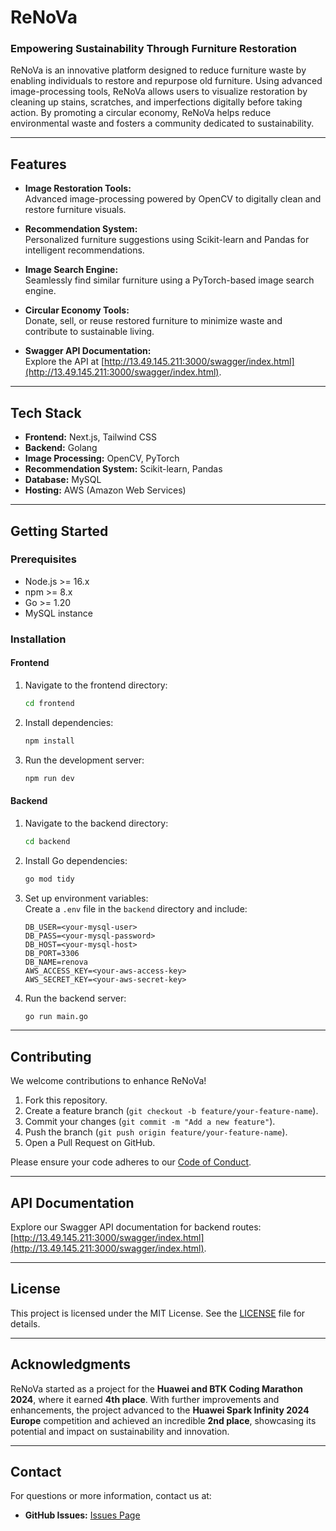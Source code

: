 # ReNoVa  

### Empowering Sustainability Through Furniture Restoration  

ReNoVa is an innovative platform designed to reduce furniture waste by enabling individuals to restore and repurpose old furniture. Using advanced image-processing tools, ReNoVa allows users to visualize restoration by cleaning up stains, scratches, and imperfections digitally before taking action. By promoting a circular economy, ReNoVa helps reduce environmental waste and fosters a community dedicated to sustainability.  

---  

## Features  

- **Image Restoration Tools:**  
  Advanced image-processing powered by OpenCV to digitally clean and restore furniture visuals.  

- **Recommendation System:**  
  Personalized furniture suggestions using Scikit-learn and Pandas for intelligent recommendations.  

- **Image Search Engine:**  
  Seamlessly find similar furniture using a PyTorch-based image search engine.  

- **Circular Economy Tools:**  
  Donate, sell, or reuse restored furniture to minimize waste and contribute to sustainable living.  

- **Swagger API Documentation:**  
  Explore the API at [http://13.49.145.211:3000/swagger/index.html](http://13.49.145.211:3000/swagger/index.html).  

---  

## Tech Stack  

- **Frontend:** Next.js, Tailwind CSS  
- **Backend:** Golang  
- **Image Processing:** OpenCV, PyTorch  
- **Recommendation System:** Scikit-learn, Pandas  
- **Database:** MySQL  
- **Hosting:** AWS (Amazon Web Services)  

---  

## Getting Started  

### Prerequisites  

- Node.js >= 16.x  
- npm >= 8.x  
- Go >= 1.20  
- MySQL instance  

### Installation  

#### Frontend  

1. Navigate to the frontend directory:  
   ```bash  
   cd frontend  
   ```  

2. Install dependencies:  
   ```bash  
   npm install  
   ```  

3. Run the development server:  
   ```bash  
   npm run dev  
   ```  

#### Backend  

1. Navigate to the backend directory:  
   ```bash  
   cd backend  
   ```  

2. Install Go dependencies:  
   ```bash  
   go mod tidy  
   ```  

3. Set up environment variables:  
   Create a `.env` file in the `backend` directory and include:  
   ```env  
   DB_USER=<your-mysql-user>  
   DB_PASS=<your-mysql-password>  
   DB_HOST=<your-mysql-host>  
   DB_PORT=3306  
   DB_NAME=renova  
   AWS_ACCESS_KEY=<your-aws-access-key>  
   AWS_SECRET_KEY=<your-aws-secret-key>  
   ```  

4. Run the backend server:  
   ```bash  
   go run main.go  
   ```  

---  

## Contributing  

We welcome contributions to enhance ReNoVa!  

1. Fork this repository.  
2. Create a feature branch (`git checkout -b feature/your-feature-name`).  
3. Commit your changes (`git commit -m "Add a new feature"`).  
4. Push the branch (`git push origin feature/your-feature-name`).  
5. Open a Pull Request on GitHub.  

Please ensure your code adheres to our [Code of Conduct](CODE_OF_CONDUCT.md).  

---  

## API Documentation  

Explore our Swagger API documentation for backend routes:  
[http://13.49.145.211:3000/swagger/index.html](http://13.49.145.211:3000/swagger/index.html).  

---  

## License  

This project is licensed under the MIT License. See the [LICENSE](LICENSE) file for details.  

---  

## Acknowledgments  

ReNoVa started as a project for the **Huawei and BTK Coding Marathon 2024**, where it earned **4th place**. With further improvements and enhancements, the project advanced to the **Huawei Spark Infinity 2024 Europe** competition and achieved an incredible **2nd place**, showcasing its potential and impact on sustainability and innovation.

---  

## Contact  

For questions or more information, contact us at:   
- **GitHub Issues:** [Issues Page](https://github.com/<organization-name>/renova/issues)  
